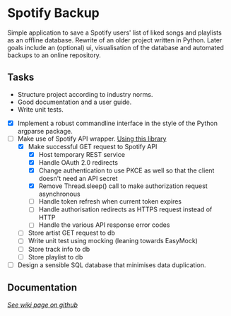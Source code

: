 # Spotify Backup

Simple application to save a Spotify users' list of liked songs and
playlists as an offline database. Rewrite of an older project written in
Python. Later goals include an (optional) ui, visualisation of the
database and automated backups to an online repository.

## Tasks

- Structure project according to industry norms.
- Good documentation and a user guide.
- Write unit tests.
- [x] Implement a robust commandline interface in the style of the Python argparse package.
- [ ] Make use of Spotify API wrapper. [Using this library](
  https://github.com/spotify-web-api-java/spotify-web-api-java/)
  - [x] Make successful GET request to Spotify API
    - [x] Host temporary REST service
    - [x] Handle OAuth 2.0 redirects
    - [x] Change authentication to use PKCE as well so that the client doesn't need an API secret
    - [x] Remove Thread.sleep() call to make authorization request asynchronous
    - [ ] Handle token refresh when current token expires
    - [ ] Handle authorisation redirects as HTTPS request instead of HTTP
    - [ ] Handle the various API response error codes
  - [ ] Store artist GET request to db
  - [ ] Write unit test using mocking (leaning towards EasyMock)
  - [ ] Store track info to db
  - [ ] Store playlist to db
- [ ] Design a sensible SQL database that minimises data duplication.

## Documentation

[*See wiki page on github*](https://github.com/JorritScholten/SpotifyBackup/wiki)
